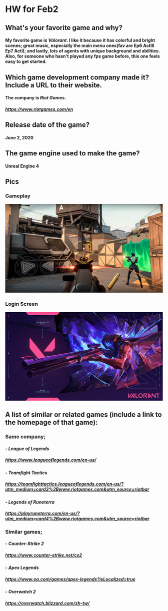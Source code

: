 # HW for Feb2
## What's your favorite game and why?
#### My favorite game is *Valorant*. I like it because it has colorful and bright scenes; great music, especially the main menu ones(fav are Ep6 ActIII Ep7 ActI); and lastly, lots of agents with unique background and abilities. Also, for someone who hasn't played any fps game before, this one feels easy to get started.
## Which game development company made it? Include a URL to their website.
#### The company is *Riot Games*.
##### https://www.riotgames.com/en
## Release date of the game?
#### June 2, 2020
## The game engine used to make the game?
#### Unreal Engine 4
## Pics
### Gameplay
![img](Gameplay.png)
### Login Screen
![img](<Login Screen.png>)
## A list of similar or related games (include a link to the homepage of that game):
### Same company;
#### - *League of Legends*
##### https://www.leagueoflegends.com/en-us/
#### - *Teamfight Tactics*
##### https://teamfighttactics.leagueoflegends.com/en-us/?utm_medium=card3%2Bwww.riotgames.com&utm_source=riotbar 
#### - *Legends of Runeterra*
##### https://playruneterra.com/en-us/?utm_medium=card4%2Bwww.riotgames.com&utm_source=riotbar
### Similar games;
#### - *Counter-Strike 2*
##### https://www.counter-strike.net/cs2
#### - *Apex Legends*
##### https://www.ea.com/games/apex-legends?isLocalized=true
#### - *Overwatch 2*
##### https://overwatch.blizzard.com/zh-tw/ 

